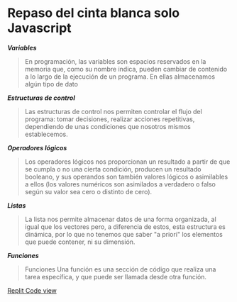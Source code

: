 # Repaso del cinta blanca solo Javascript

***Variables***
>En programación, las variables son espacios reservados en la memoria que, como su nombre indica, pueden cambiar de contenido a lo largo de la ejecución de un programa. En ellas almacenamos algún tipo de dato


***Estructuras de control***
>Las estructuras de control nos permiten controlar el flujo del programa: tomar decisiones, realizar acciones repetitivas, dependiendo de unas condiciones que nosotros mismos establecemos.


***Operadores lógicos***
>Los operadores lógicos nos proporcionan un resultado a partir de que se cumpla o no una cierta condición, producen un resultado booleano, y sus operandos son también valores lógicos o asimilables a ellos (los valores numéricos son asimilados a verdadero o falso según su valor sea cero o distinto de cero).


***Listas***
>La lista nos permite almacenar datos de una forma organizada, al igual que los vectores pero, a diferencia de estos, esta estructura es dinámica, por lo que no tenemos que saber "a priori" los elementos que puede contener, ni su dimensión.


***Funciones***
>Funciones Una función es una sección de código que realiza una tarea específica, y que puede ser llamada desde otra función. 

[Replit Code view](https://repl.it/@EduDevf/clase0repaso "replit") 

